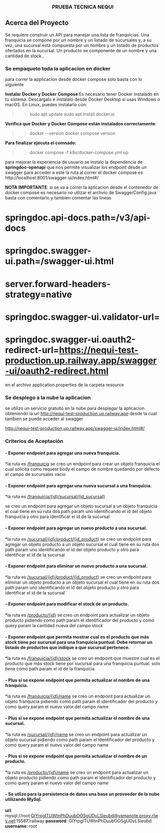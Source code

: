 <h3  align="center">PRUEBA TECNICA NEQUI</h3>

  

</div>

  

## Acerca del Proyecto

  

Se requiere construir un API para manejar una lista de franquicias. Una franquicia se
compone por un nombre y un listado de sucursales y, a su vez, una sucursal está
compuesta por un nombre y un listado de productos ofertados en la sucursal. Un producto
se componente de un nombre y una cantidad de stock..

### Se empaqueto toda la aplicacion en docker 
para correr la applicacion desde docker compose solo basta con lo siguiente

**Instalar Docker y Docker Compose**
Es necesario tener Docker instalado en tu sistema. Descárgalo e instálalo desde Docker Desktop si usas Windows o macOS. En Linux, puedes instalarlo con:
 >> sudo apt update
 >> sudo apt install docker.io

**Verifica que Docker y Docker Compose están instalados correctamente**:
>> docker --version
>> docker compose version

**Para finalizar ejecuta el comnado:**
 >> docker compose -f k8s/docker-compose.yml up

para mejorar la experiencia de usuario se instalo la dependencia de **springdoc-openapi** que nos permite visualizar los endpoint desde un swagger para acceder a este la ruta al correr el docker compose es 
http://localhost:8001/swagger-ui/index.html#/

**NOTA IMPORTANTE**: si se va a correr la aplicacion desde el contenedor de docker compose es necesario no utlizar el archvio de SwaggerConfig.java  basta con comentarlo y tambien comentar las lineas 
# springdoc.api-docs.path=/v3/api-docs
# springdoc.swagger-ui.path=/swagger-ui.html
# server.forward-headers-strategy=native
# springdoc.swagger-ui.validator-url=
# springdoc.swagger-ui.oauth2-redirect-url=https://nequi-test-production.up.railway.app/swagger-ui/oauth2-redirect.html
en el archivo application.properties de la carpeta resource 


### Se desplego a la nube la aplicacion
se utilizo un servicio gratuito en la nube para desplegar la aplicacion obteniendo la url 
 http://nequi-test-production.up.railway.app
desde la cual tambien se puede acceder al swagger

http://nequi-test-production.up.railway.app/swagger-ui/index.html#/

### Criterios de Aceptación

  #### - Exponer endpoint para agregar una nueva franquicia.
  
*la ruta es [/franquicia](https://nequi-test-production.up.railway.app/swagger-ui/index.html#/franquicia-controller/createFranquicia) 
se creo un endpoint para crear un objeto franquicia el cual solicita como request body el campo de nombre 
quedando por defecto el campo de sucursales vacio

  #### - Exponer endpoint para agregar una nueva sucursal a una franquicia.
  
*la ruta es [/franquicia/{id}/sucursal/{id_sucursal}](https://nequi-test-production.up.railway.app/swagger-ui/index.html#/franquicia-controller/AddSucursaltoFranquicia) 

se creo un endpoint para agregar un objeto sucursal a un objeto franquicia el cual tiene en su ruta dos path param uno identificando el id del objeto franquicia y otro para identificar el id de la sucursal

  #### - Exponer endpoint para agregar un nuevo producto a una sucursal.
  
*la ruta es [/sucursal/{id}/product/{id_product}](https://nequi-test-production.up.railway.app/swagger-ui/index.html#/sucursal-controller/AddProductotoSucursal)
se creo un endpoint para agregar un objeto producto a un objeto sucursal el cual tiene en su ruta dos path param uno identificando el id del objeto producto y otro para identificar el id de la sucursal

  #### - Exponer endpoint para eliminar un nuevo producto a una sucursal.
  
*la ruta es [/sucursal/{id}/product/{id_product}](https://nequi-test-production.up.railway.app/swagger-ui/index.html#/sucursal-controller/RemoveProductoFromSucursal)
se creo un endpoint para eliminar un objeto producto a un objeto sucursal el cual tiene en su ruta dos path param uno identificando el id del objeto producto y otro para identificar el id de la sucursal

  #### - Exponer endpoint para modificar el stock de un producto.
  
*la ruta es [/producto/{id}](https://nequi-test-production.up.railway.app/swagger-ui/index.html#/producto-controller/updateProducto)
se creo un endpoint para actualizar un objeto producto pidiendo como path param el identificador del producto y como query param la cantidad nueva del campo stock

 #### - Exponer endpoint que permita mostrar cual es el producto que más stock tiene por sucursal para una franquicia puntual. Debe retornar un listado de productos que indique a que sucursal pertenece.
  
*la ruta es [/franquicia/{id}/stock](https://nequi-test-production.up.railway.app/swagger-ui/index.html#/franquicia-controller/getStockBySucursalByFranquicia)
se creo un endpoint que muestre cual es el producto que más stock tiene por sucursal para una franquicia puntual. solo tiene como path param el id de la franquicia

  #### - Plus si se expone endpoint que permita actualizar el nombre de una franquicia.
  
*la ruta es [/franquicia/{id}/name](https://nequi-test-production.up.railway.app/swagger-ui/index.html#/franquicia-controller/putFranquiciaNombre)
se creo un endpoint para actualizar un objeto franquicia pidiendo como path param el identificador del producto y como query param el nuevo valor del campo name

 #### - Plus si se expone endpoint que permita actualizar el nombre de una sucursal.
  
*la ruta es [/sucursal/{id}/name](https://nequi-test-production.up.railway.app/swagger-ui/index.html#/sucursal-controller/putSucursalNombre)
se creo un endpoint para actualizar un objeto sucursal pidiendo como path param el identificador del producto y como query param el nuevo valor del campo name

 #### - Plus si se expone endpoint que permita actualizar el nombre de un producto.
  
*la ruta es [/producto/{id}/name](https://nequi-test-production.up.railway.app/swagger-ui/index.html#/producto-controller/putProductoNombre)
se creo un endpoint para actualizar un objeto producto pidiendo como path param el identificador del producto y como query param el nuevo valor del campo name

 #### - Se utlizo para la persistencia de datos una base un proveedor de la nube utilizando MySql.
**url**: mysql://root:GlYrpgITUWtnPhDuubOOSgUDvLSieubd@yamanote.proxy.rlwy.net:15587/railway
**password**: GlYrpgITUWtnPhDuubOOSgUDvLSieubd
**username**: root
